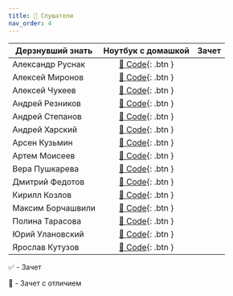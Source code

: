 ```yaml
---
title: 🧠 Слушатели
nav_order: 4
---
```


| Дерзнувший знать     | Ноутбук с домашкой | Зачет |
|----------------------|:------------------:|:---:|
| Александр Руснак    | [🐍 Code](https://colab.research.google.com/drive/1qeZndWD3o_EwuEOlDAuaoUuD-qYUk_5Q?usp=sharing){: .btn } | |
| Алексей Миронов    | [🐍 Code](https://colab.research.google.com/drive/1kThfp72T1qg2uHqcIWDM_EKaC74srFYg?usp=share_link){: .btn } | |
| Алексей Чукеев   | [🐍 Code](https://colab.research.google.com/drive/1YDV-qnK6ui7Wv0Xu_OAsRP2hgUaIWJT2?usp=share_link){: .btn } | |
| Андрей Резников    | [🐍 Code](https://colab.research.google.com/drive/1DNhPX0WBbCglyWMF7BejZNo1WmQnqO3r?usp=sharing){: .btn } | |
| Андрей Степанов    | [🐍 Code](https://colab.research.google.com/drive/1qJUc_7MMp0zEyEdR4xYoGYLmcLIjsGqC?usp=share_link){: .btn } | |
| Андрей Харский    | [🐍 Code](https://colab.research.google.com/drive/1cODbEeOi3BwuBsNfxMl8ndLrnGd-oNcJ?usp=sharing){: .btn } | |
| Арсен Кузьмин    | [🐍 Code](https://colab.research.google.com/drive/15FYcklCDVNIZ_yiAo9koqdJA3l1MdgTy?usp=sharing){: .btn } | |
| Артем Моисеев    | [🐍 Code](https://colab.research.google.com/drive/14oijm3dXSPGBeUYo3HyP0-FkWzlLfd5l?usp=share_link){: .btn } | |
| Вера Пушкарева    | [🐍 Code](https://colab.research.google.com/drive/1ZwMy4xwuwqRXCts7PZxdiyZGGSrqC_gK?usp=share_link){: .btn } | |
| Дмитрий Федотов    | [🐍 Code](https://colab.research.google.com/drive/1Dp0zNMR2vSgkoa6qYNtxdQbMb67wRPuc?usp=sharing){: .btn } | |
| Кирилл Козлов    | [🐍 Code](https://colab.research.google.com/drive/1FypgZtavZ5iQa2aRZmMeylubNg03BB9g?usp=sharing){: .btn } | |
| Максим Борчашвили    | [🐍 Code](https://colab.research.google.com/drive/1wXdbrXnqE2xTzT9gu971x_S5zcn8oBbR?usp=sharing){: .btn } | |
| Полина Тарасова    | [🐍 Code](https://colab.research.google.com/drive/1lut7LSRKCZm-ghUZzU1EvyoTDctVpebN?usp=sharing){: .btn } | |
| Юрий Улановский    | [🐍 Code](https://colab.research.google.com/drive/1J2f4FQnMCvLMeZcJTOfop9Fbmofn4WXX?usp=sharing){: .btn } | |
| Ярослав Кутузов    | [🐍 Code](https://colab.research.google.com/drive/1t37DNLlNZCcAwC3e1AxzMLSIm4lBIiQ1?usp=share_link){: .btn } | |


✅ - Зачет

💎 - Зачет с отличием
